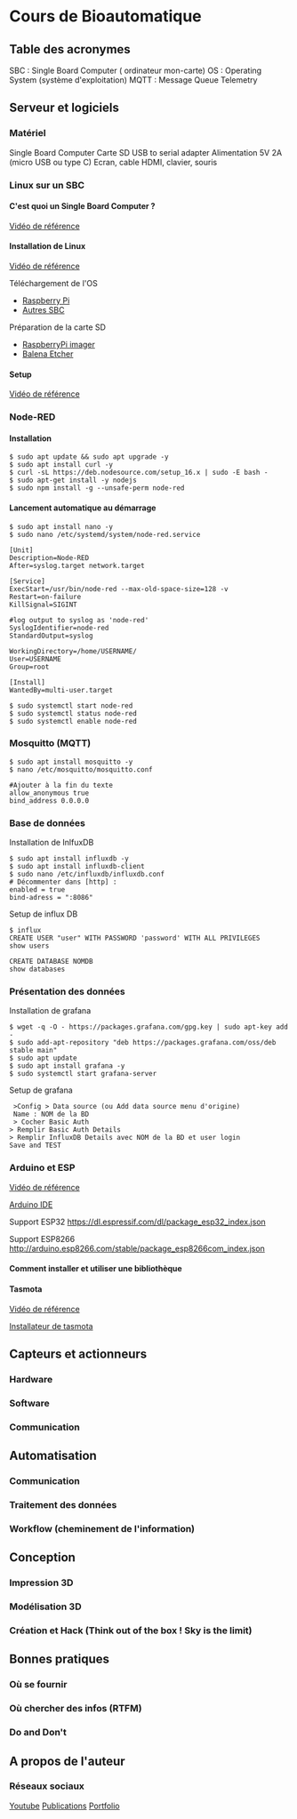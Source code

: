 # Cours de Bioautomatique

## Table des acronymes

SBC : Single Board Computer ( ordinateur mon-carte)
OS : Operating System (système d'exploitation)
MQTT : Message Queue Telemetry

## Serveur et logiciels

### Matériel

Single Board Computer
Carte SD
USB to serial adapter 
Alimentation 5V 2A (micro USB ou type C)
Ecran, cable HDMI, clavier, souris

###  Linux sur un SBC
#### C'est quoi un Single Board Computer ?

[Vidéo de référence](https://youtu.be/Jz3qIB62Gg4)

#### Installation de Linux

[Vidéo de référence](https://youtu.be/AMS-hH0KoLg)

Téléchargement de l'OS
- [Raspberry Pi](https://www.raspberrypi.com/software/operating-systems/)
- [Autres SBC](https://www.armbian.com/download/)

Préparation de la carte SD
 - [RaspberryPi imager ](https://www.raspberrypi.com/software/)
 - [Balena Etcher](https://www.balena.io/etcher/)

#### Setup

[Vidéo de référence](https://youtu.be/mAkHGxhrVCg)

### Node-RED

#### Installation

    $ sudo apt update && sudo apt upgrade -y
    $ sudo apt install curl -y
    $ curl -sL https://deb.nodesource.com/setup_16.x | sudo -E bash -
	$ sudo apt-get install -y nodejs
	$ sudo npm install -g --unsafe-perm node-red

#### Lancement automatique au démarrage

    $ sudo apt install nano -y
    $ sudo nano /etc/systemd/system/node-red.service

    [Unit]
	Description=Node-RED
	After=syslog.target network.target

	[Service]
	ExecStart=/usr/bin/node-red --max-old-space-size=128 -v 
	Restart=on-failure
	KillSignal=SIGINT

	#log output to syslog as 'node-red'
	SyslogIdentifier=node-red
	StandardOutput=syslog

	WorkingDirectory=/home/USERNAME/
	User=USERNAME
	Group=root

	[Install]
	WantedBy=multi-user.target

	$ sudo systemctl start node-red
	$ sudo systemctl status node-red
	$ sudo systemctl enable node-red

### Mosquitto (MQTT)

    $ sudo apt install mosquitto -y
    $ nano /etc/mosquitto/mosquitto.conf

    #Ajouter à la fin du texte
    allow_anonymous true  
	bind_address 0.0.0.0

### Base de données 

Installation de InlfuxDB

	$ sudo apt install influxdb -y
	$ sudo apt install influxdb-client
	$ sudo nano /etc/influxdb/influxdb.conf
	# Décommenter dans [http] :
	enabled = true
	bind-adress = ":8086"

Setup de influx DB

    $ influx
	CREATE USER "user" WITH PASSWORD 'password' WITH ALL PRIVILEGES
	show users
	
	CREATE DATABASE NOMDB
	show databases
	 
### Présentation des données 

Installation de grafana 

	$ wget -q -O - https://packages.grafana.com/gpg.key | sudo apt-key add -
	$ sudo add-apt-repository "deb https://packages.grafana.com/oss/deb stable main"
	$ sudo apt update
	$ sudo apt install grafana -y 
	$ sudo systemctl start grafana-server

Setup de grafana

	 >Config > Data source (ou Add data source menu d'origine)
	 Name : NOM de la BD
	 > Cocher Basic Auth
	> Remplir Basic Auth Details
	> Remplir InfluxDB Details avec NOM de la BD et user login
	Save and TEST

### Arduino et ESP
[Vidéo de référence](https://youtu.be/0mg_jzgKpUI)

[Arduino IDE](https://www.arduino.cc/en/software)

Support ESP32 
https://dl.espressif.com/dl/package_esp32_index.json
    
Support ESP8266
http://arduino.esp8266.com/stable/package_esp8266com_index.json

#### Comment installer et utiliser une bibliothèque

#### Tasmota
[Vidéo de référence](https://youtu.be/2RA9PNGm2Dg)

[Installateur de tasmota](https://tasmota.github.io/install/)


## Capteurs et actionneurs

### Hardware

### Software

### Communication

## Automatisation

### Communication

### Traitement des données

### Workflow (cheminement de l'information)

## Conception 

### Impression 3D

### Modélisation 3D 

### Création et Hack  (Think out of the box ! Sky is the limit)

## Bonnes pratiques

### Où se fournir 

### Où chercher des infos (RTFM)

### Do and Don't 

## A propos de l'auteur

### Réseaux sociaux
 [Youtube](https://www.youtube.com/c/NeodymeTV)
 [Publications](https://scholar.google.com/citations?user=kaca3hsAAAAJ&hl=en)
 [Portfolio]()
 

